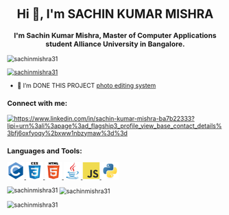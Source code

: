 <h1 align="center">Hi 👋, I'm SACHIN KUMAR MISHRA</h1>
<h3 align="center">I'm Sachin Kumar Mishra, Master of Computer Applications student Alliance University in Bangalore.</h3>

<p align="left"> <img src="https://komarev.com/ghpvc/?username=sachinmishra31&label=Profile%20views&color=0e75b6&style=flat" alt="sachinmishra31" /> </p>

<p align="left"> <a href="https://github.com/ryo-ma/github-profile-trophy"><img src="https://github-profile-trophy.vercel.app/?username=sachinmishra31" alt="sachinmishra31" /></a> </p>

- 🔭 I’m DONE THIS PROJECT [photo editing system](https://photoeditingsystem.netlify.app/)

<h3 align="left">Connect with me:</h3>
<p align="left">
<a href="https://linkedin.com/in/https://www.linkedin.com/in/sachin-kumar-mishra-ba7b22333?lipi=urn%3ali%3apage%3ad_flagship3_profile_view_base_contact_details%3bfj6oxfyoqy%2bxww1nbzymaw%3d%3d" target="blank"><img align="center" src="https://raw.githubusercontent.com/rahuldkjain/github-profile-readme-generator/master/src/images/icons/Social/linked-in-alt.svg" alt="https://www.linkedin.com/in/sachin-kumar-mishra-ba7b22333?lipi=urn%3ali%3apage%3ad_flagship3_profile_view_base_contact_details%3bfj6oxfyoqy%2bxww1nbzymaw%3d%3d" height="30" width="40" /></a>
</p>

<h3 align="left">Languages and Tools:</h3>
<p align="left"> <a href="https://www.cprogramming.com/" target="_blank" rel="noreferrer"> <img src="https://raw.githubusercontent.com/devicons/devicon/master/icons/c/c-original.svg" alt="c" width="40" height="40"/> </a> <a href="https://www.w3schools.com/css/" target="_blank" rel="noreferrer"> <img src="https://raw.githubusercontent.com/devicons/devicon/master/icons/css3/css3-original-wordmark.svg" alt="css3" width="40" height="40"/> </a> <a href="https://www.w3.org/html/" target="_blank" rel="noreferrer"> <img src="https://raw.githubusercontent.com/devicons/devicon/master/icons/html5/html5-original-wordmark.svg" alt="html5" width="40" height="40"/> </a> <a href="https://www.java.com" target="_blank" rel="noreferrer"> <img src="https://raw.githubusercontent.com/devicons/devicon/master/icons/java/java-original.svg" alt="java" width="40" height="40"/> </a> <a href="https://developer.mozilla.org/en-US/docs/Web/JavaScript" target="_blank" rel="noreferrer"> <img src="https://raw.githubusercontent.com/devicons/devicon/master/icons/javascript/javascript-original.svg" alt="javascript" width="40" height="40"/> </a> <a href="https://www.python.org" target="_blank" rel="noreferrer"> <img src="https://raw.githubusercontent.com/devicons/devicon/master/icons/python/python-original.svg" alt="python" width="40" height="40"/> </a> </p>

<p><img align="left" src="https://github-readme-stats.vercel.app/api/top-langs?username=sachinmishra31&show_icons=true&locale=en&layout=compact" alt="sachinmishra31" /></p>

<p>&nbsp;<img align="center" src="https://github-readme-stats.vercel.app/api?username=sachinmishra31&show_icons=true&locale=en" alt="sachinmishra31" /></p>

<p><img align="center" src="https://github-readme-streak-stats.herokuapp.com/?user=sachinmishra31&" alt="sachinmishra31" /></p>

